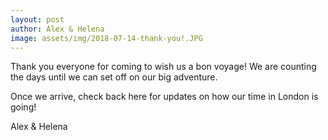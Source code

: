```yaml
---
layout: post
author: Alex & Helena
image: assets/img/2018-07-14-thank-you!.JPG
---
```


Thank you everyone for coming to wish us a bon voyage!  We are counting the days until we can set off on our big adventure.

Once we arrive, check back here for updates on how our time in London is going!

Alex & Helena
